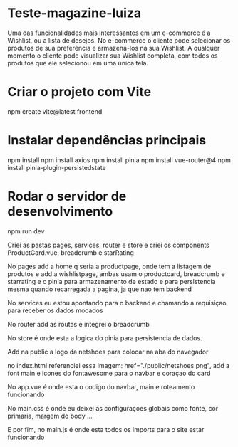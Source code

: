 # Teste-magazine-luiza
Uma das funcionalidades mais interessantes em um e-commerce é a Wishlist, ou a lista de desejos. No e-commerce o cliente pode selecionar os produtos de sua preferência e armazená-los na sua Wishlist. A qualquer momento o cliente pode visualizar sua Wishlist completa, com todos os produtos que ele selecionou em uma única tela.


# Criar o projeto com Vite
npm create vite@latest frontend

# Instalar dependências principais
npm install
npm install axios
npm install pinia
npm install vue-router@4
npm install pinia-plugin-persistedstate 

# Rodar o servidor de desenvolvimento
npm run dev

Criei as pastas pages, services, router e store e criei os components ProductCard.vue, breadcrumb e starRating

No pages add a home q seria a productpage, onde tem a listagem de produtos e add a wishlistpage, ambas usam o productcard, breadcrumb e starrating e o pinia para armazenamento de estado e para persistencia mesma quando recarregada a pagina, ja que nao tem backend

No services eu estou apontando para o backend e chamando a requisiçao para receber os dados mocados

No router add as routas e integrei o breadcrumb

No store é onde esta a logica do pinia para persistencia de dados.

Add na public a logo da netshoes para colocar na aba do navegador

no index.html referenciei essa imagem: href="./public/netshoes.png", add a font main e icones do fontawesome para o navbar e coraçao do card 
<link href="https://fonts.googleapis.com/css2?family=Source+Sans+Pro:wght@400;600;700&display=swap" rel="stylesheet">
<link
  rel="stylesheet"
  href="https://cdnjs.cloudflare.com/ajax/libs/font-awesome/6.5.0/css/all.min.css"
/>

No app.vue é onde esta o codigo do navbar, main e roteamento funcionando

No main.css é onde eu deixei as configuraçoes globais como fonte, cor primaria, margem do body ...
 
E por fim, no main.js é onde esta todos os imports para o site estar funcionando
